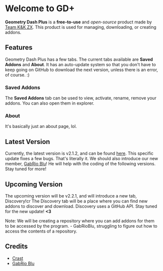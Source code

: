 # Welcome to GD+
**Geometry Dash Plus** is a **free-to-use** and *open-source* product made by [Team K&K ZX](https://www.youtube.com/c/TeamKKZX). This product is used for managing, downloading, or creating addons.
## Features
Geometry Dash Plus has a few tabs. The current tabs available are **Saved Addons** and **About**. It has an auto-update system so that you don't have to keep going on GitHub to download the next version, unless there is an error, of course. :)
### Saved Addons
The **Saved Addons** tab can be used to view, activate, rename, remove your addons. You can also open them in explorer.
### About
It's basically just an about page, lol.
## Latest Version
Currently, the latest version is v2.1.2, and can be found [here](https://github.com/TheRealCrastWasTaken/GeometryDashPlus-Versions/blob/master/GD%2B%20v2.1.2.zip).
This specific update fixes a few bugs. That's literally it.
We should also introduce our new member, [GabRio Blu](https://github.com/GabRioBlu)! He will help with the coding of the following versions. Stay tuned for more!
## Upcoming Version
The upcoming version will be v2.2.1, and will introduce a new tab, Discovery!cr
The Discovery tab will be a place where you can find new addons to discover and download. Discovery uses a GitHub API.
Stay tuned for the new update! **<3**

Note: We will be creating a repository where you can add addons for them to be accessed by the program. - GabRioBlu, struggling to figure out how to access the contents of a repository.

## Credits
- [Crast](https://github.com/TheRealCrastWasTaken)
- [GabRio Blu](https://github.com/GabRioBlu)

